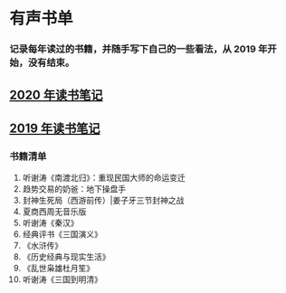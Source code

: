 # 有声书单
### 记录每年读过的书籍，并随手写下自己的一些看法，从 2019 年开始，没有结束。
## [2020 年读书笔记](https://github.com/zhanwen/booklist/blob/master/2020%E5%B9%B4%E8%AF%BB%E4%B9%A6%E7%AC%94%E8%AE%B0.md)
## [2019 年读书笔记](https://github.com/zhanwen/booklist)

### 书籍清单
1. 听谢涛《南渡北归》：重现民国大师的命运变迁
2. 趋势交易的奶爸：地下操盘手
3. 封神生死局（西游前传）|姜子牙三节封神之战
4. 夏商西周无音乐版
5. 听谢涛《秦汉》
6. 经典评书《三国演义》
7. 《水浒传》
8. 《历史经典与现实生活》
9. 《乱世枭雄杜月笙》
10. 听谢涛《三国到明清》
